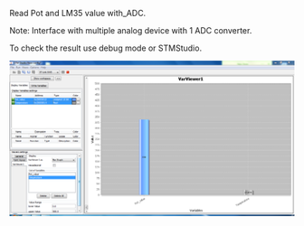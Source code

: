 Read Pot and LM35 value with_ADC.

Note: Interface with multiple analog device with 1 ADC converter.

To check the result use debug mode or STMStudio.

<img src="Result.PNG" alt="Result">
